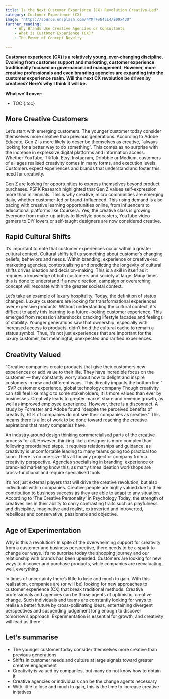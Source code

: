 ```yaml
---
title: Is the Next Customer Experience (CX) Revolution Creative-Led?
category: Customer Experience (CX)
image: "https://source.unsplash.com/4YMrFvN45L4/800x430"
further_reading:
    - Why Brands Use Creative Agencies or Consultants
    - What is Customer Experience (CX)?
    - The Power of Concept Novelty
    
---
```


**Customer experience (CX) is a relatively young, ever-changing discipline. Evolving from customer support and marketing, customer experience traditionally focused on governance and management. However, more creative professionals and even branding agencies are expanding into the customer experience realm. Will the next CX revolution be driven by creatives? Here’s why I think it will be.**

**What we'll cover:**
* TOC
{:toc}

## More Creative Customers

Let’s start with emerging customers. The younger customer today consider themselves more creative than previous generations. According to Adobe Educate, Gen Z is more likely to describe themselves as creative, “always looking for a better way to do something”. This comes as no surprise with the increase in expressive digital platforms and information access. Whether YouTube, TikTok, Etsy, Instagram, Dribbble or Medium, customers of all ages realised creativity comes in many forms, and execution levels. Customers expect experiences and brands that understand and foster this need for creativity.

Gen Z are looking for opportunities to express themselves beyond product purchases. PSFK Research highlighted that Gen Z values self-expression more than millennials. This is why creative, micro communities are emerging daily, whether customer-led or brand-influenced. This rising demand is also pacing with creative learning opportunities online, from influencers to educational platforms like Coursera. Yes, the creative class is growing. Everyone from make-up artists to lifestyle podcasters, YouTube video gamers to DIY lovers or self-taught designers are now considered creative. 

## Rapid Cultural Shifts

It’s important to note that customer experiences occur within a greater cultural context. Cultural shifts tell us something about customer’s changing beliefs, behaviors and needs. Within branding, experience or creative-led marketing agencies, contextualising and predicting the longevity of cultural shifts drives ideation and decision-making. This is a skill in itself as it requires a knowledge of both customers and society at large. Many times this is done to understand if a new direction, campaign or overarching concept will resonate within the greater societal context. 

Let’s take an example of luxury hospitality. Today, the definition of status changed. 
Luxury customers are looking for transformational experiences over expensive products. Without understanding the cultural context, it's difficult to apply this learning to a future-looking customer experience. This emerged from recession aftershocks cracking lifestyle facades and feelings of stability. Younger generations saw that ownership, especially with increased access to products, didn’t hold the cultural cache to remain a status symbol. Thus, it’s not just experiences that are important for the luxury customer, but meaningful, unexpected and rarified experiences.

## Creativity Valued

“Creative companies create products that give their customers new experiences or add value to their life. They have incredible focus on the customer — they constantly worry about how to delight and inspire customers in new and different ways. This directly impacts the bottom line.” 
-SVP customer experience, global technology company
Though creativity can still feel like magic to some stakeholders, it is more valued than ever by businesses. Creativity leads to greater market share and revenue growth, as well as improved employee experience. However, there is a disconnect. A study by Forrester and Adobe found “despite the perceived benefits of creativity, 61% of companies do not see their companies as creative.” This means there is a lot of work to be done toward reaching the creative aspirations that many companies have.

An industry around design thinking commercialised parts of the creative process for all. However, thinking like a designer is more complex than following preordained steps. It requires relationships and guidance, as creativity is uncomfortable leading to many teams going too practical too soon. There is no one-size-fits all for any project or company from a creativity perspective. Agencies specialising in branding, experience or brand-led marketing know this, as many times ideation workshops are cross-functional and require specialised tools.

It’s not just external players that will drive the creative revolution, but also individuals within companies. Creative people are highly valued due to their contribution to business success as they are able to adapt to any situation. According to ‘The Creative Personality’ in Psychology Today, the strength of creatives lies in their ability to carry contrasting traits such as playfulness and discipline, imaginative and realist, extroverted and introverted, rebellious and conservative, passionate and objective.

## Age of Experimentation

Why is this a revolution? In spite of the overwhelming support for creativity from a customer and business perspective, there needs to be a spark to change our ways. It’s no surprise today the shopping journey and our relationship with brands has been upended. Customers are looking for new ways to discover and purchase products, while companies are reevaluating, well, everything. 

In times of uncertainty there’s little to lose and much to gain. With this realisation, companies are (or will be) looking for new approaches to customer experience (CX) that break traditional methods. Creative professionals and agencies can be those agents of optimistic, creative change. Such individuals and teams are constantly looking for ways to realise a better future by cross-pollinating ideas, entertaining divergent perspectives and suspending judgement long enough to discover tomorrow’s approach. Experimentation is essential for growth, and creativity will lead us there.

## Let’s summarise

- The younger customer today consider themselves more creative than previous generations
- Shifts in customer needs and culture at large signals toward greater creative engagement
- Creativity is valued by companies, but many do not know how to obtain it
- Creative agencies or individuals can be the change agents necessary
- With little to lose and much to gain, this is the time to increase creative initatives
